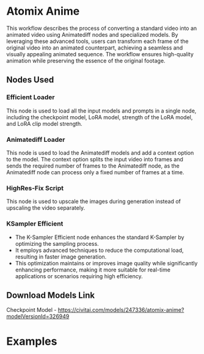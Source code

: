﻿# Atomix Anime
   This workflow describes the process of converting a standard video into an animated video using Animatediff nodes and specialized models. By leveraging these advanced tools, users can transform each frame of the original video into an animated counterpart, achieving a seamless and visually appealing animated sequence. The workflow ensures high-quality animation while preserving the essence of the original footage.
   ## Nodes Used
  ### Efficient Loader
This node is used to load all the input models and prompts in a single node, including the checkpoint model, LoRA model, strength of the LoRA model, and LoRA clip model strength.

### Animatediff Loader

This node is used to load the Animatediff models and add a context option to the model. The context option splits the input video into frames and sends the required number of frames to the Animatediff node, as the Animatediff node can process only a fixed number of frames at a time.

### HighRes-Fix Script

This node is used to upscale the images during generation instead of upscaling the video separately.

### KSampler Efficient
-   The K-Sampler Efficient node enhances the standard K-Sampler by optimizing the sampling process.
-   It employs advanced techniques to reduce the computational load, resulting in faster image generation.
-   This optimization maintains or improves image quality while significantly enhancing performance, making it more suitable for real-time applications or scenarios requiring high efficiency.

## Download Models Link

Checkpoint Model - https://civitai.com/models/247336/atomix-anime?modelVersionId=326949

# Examples




 
